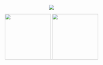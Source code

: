 <p align="center">
  <a href="https://github.com/xeyay">
    <img src="htht"/>
     </a>
  </div>


<div align="center">
  <a href="https://github.com/leexey">
    <img height="150em" src="https://github-readme-stats.vercel.app/api?username=yeedny&count_private=true&include_all_commits=true&show_icons=true&theme=tokyonight&hide_border=false&show_owner=true"/>
    <img height="150em" src="https://github-readme-stats.vercel.app/api/top-langs/?username=KennedyReisz&theme=tokyonight&hide_border=false&&layout=compact"/>
  </a>
  <p align="center">
    <a href="https://github.com/leexey">
</p><br>
